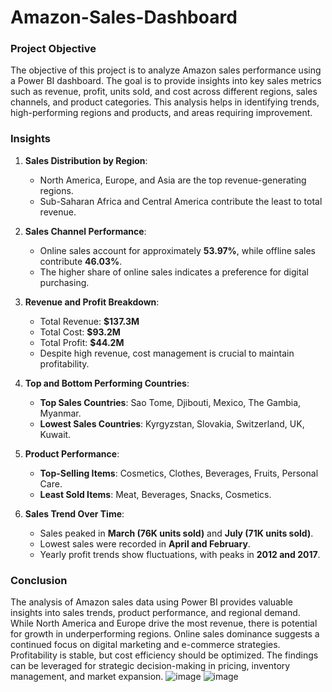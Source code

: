 # Amazon-Sales-Dashboard
### **Project Objective**  
The objective of this project is to analyze Amazon sales performance using a Power BI dashboard. The goal is to provide insights into key sales metrics such as revenue, profit, units sold, and cost across different regions, sales channels, and product categories. This analysis helps in identifying trends, high-performing regions and products, and areas requiring improvement.

### **Insights**  
1. **Sales Distribution by Region**:  
   - North America, Europe, and Asia are the top revenue-generating regions.  
   - Sub-Saharan Africa and Central America contribute the least to total revenue.  

2. **Sales Channel Performance**:  
   - Online sales account for approximately **53.97%**, while offline sales contribute **46.03%**.  
   - The higher share of online sales indicates a preference for digital purchasing.  

3. **Revenue and Profit Breakdown**:  
   - Total Revenue: **$137.3M**  
   - Total Cost: **$93.2M**  
   - Total Profit: **$44.2M**  
   - Despite high revenue, cost management is crucial to maintain profitability.  

4. **Top and Bottom Performing Countries**:  
   - **Top Sales Countries**: Sao Tome, Djibouti, Mexico, The Gambia, Myanmar.  
   - **Lowest Sales Countries**: Kyrgyzstan, Slovakia, Switzerland, UK, Kuwait.  

5. **Product Performance**:  
   - **Top-Selling Items**: Cosmetics, Clothes, Beverages, Fruits, Personal Care.  
   - **Least Sold Items**: Meat, Beverages, Snacks, Cosmetics.  

6. **Sales Trend Over Time**:  
   - Sales peaked in **March (76K units sold)** and **July (71K units sold)**.  
   - Lowest sales were recorded in **April and February**.  
   - Yearly profit trends show fluctuations, with peaks in **2012 and 2017**.  

### **Conclusion**  
The analysis of Amazon sales data using Power BI provides valuable insights into sales trends, product performance, and regional demand. While North America and Europe drive the most revenue, there is potential for growth in underperforming regions. Online sales dominance suggests a continued focus on digital marketing and e-commerce strategies. Profitability is stable, but cost efficiency should be optimized. The findings can be leveraged for strategic decision-making in pricing, inventory management, and market expansion.
![image](https://github.com/user-attachments/assets/e21dc1ca-d7a0-452d-ad89-e39c2651b181)
![image](https://github.com/user-attachments/assets/1e9be942-c39b-4ea4-bd95-ef622469115e)


